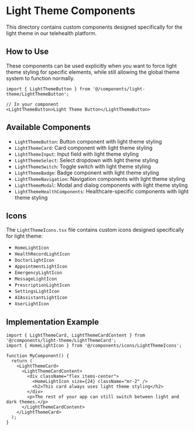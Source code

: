 # Light Theme Components

This directory contains custom components designed specifically for the light theme in our telehealth platform.

## How to Use

These components can be used explicitly when you want to force light theme styling for specific elements, 
while still allowing the global theme system to function normally.

```tsx
import { LightThemeButton } from '@/components/light-theme/LightThemeButton';

// In your component
<LightThemeButton>Light Theme Button</LightThemeButton>
```

## Available Components

- `LightThemeButton`: Button component with light theme styling
- `LightThemeCard`: Card component with light theme styling
- `LightThemeInput`: Input field with light theme styling
- `LightThemeSelect`: Select dropdown with light theme styling
- `LightThemeSwitch`: Toggle switch with light theme styling
- `LightThemeBadge`: Badge component with light theme styling
- `LightThemeNavigation`: Navigation components with light theme styling
- `LightThemeModal`: Modal and dialog components with light theme styling
- `LightThemeHealthComponents`: Healthcare-specific components with light theme styling

## Icons

The `LightThemeIcons.tsx` file contains custom icons designed specifically for light theme:

- `HomeLightIcon`
- `HealthRecordLightIcon`
- `DoctorLightIcon`
- `AppointmentLightIcon`
- `EmergencyLightIcon`
- `MessageLightIcon`
- `PrescriptionLightIcon`
- `SettingsLightIcon`
- `AIAssistantLightIcon`
- `UserLightIcon`

## Implementation Example

```tsx
import { LightThemeCard, LightThemeCardContent } from '@/components/light-theme/LightThemeCard';
import { HomeLightIcon } from '@/components/icons/LightThemeIcons';

function MyComponent() {
  return (
    <LightThemeCard>
      <LightThemeCardContent>
        <div className="flex items-center">
          <HomeLightIcon size={24} className="mr-2" />
          <h2>This card always uses light theme styling</h2>
        </div>
        <p>The rest of your app can still switch between light and dark themes.</p>
      </LightThemeCardContent>
    </LightThemeCard>
  );
}
```